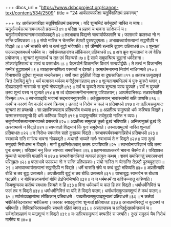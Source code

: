 +++
dbcs_url = "https://www.dsbcproject.org/canon-text/content/534/2509"
title = "24 आर्यसत्यपरीक्षा चतुर्विंशतितमं प्रकरणम्"

+++
२४
आर्यसत्यपरीक्षा चतुर्विंशतितमं प्रकरणम्।
यदि शून्यमिदं सर्वमुदयो नास्ति न व्ययः। 
चतुर्णामार्यसत्यानामभावस्ते प्रसज्यते॥१॥
परिज्ञा च प्रहाणं च भावना साक्षिकर्म च। 
चतुर्णामार्यसत्यानामभावान्नोपपद्यते॥२॥
तदभावान्न विद्यन्ते चत्वार्यार्यफलानि च। 
फलाभावे फलस्था नो न सन्ति प्रतिपन्नकाः॥३॥
संघो नास्ति न चेत्सन्ति तेऽष्टौ पुरुषपुद्गलाः। 
अभावाच्चार्यसत्यानां सद्धर्मोऽपि न विद्यते॥४॥
धर्मे चासति संघे च कथं बुद्धो भविष्यति। 
एवं त्रीण्यपि रत्नानि ब्रूवाणः प्रतिबाधसे॥५॥
शून्यतां फलसद्भावमधर्मं धर्ममेव च। 
सर्वसंव्यवहारांश्च लौकिकान् प्रतिबाधसे॥६॥
अत्र ब्रूमः शून्यतायां न त्वं वेत्सि प्रयोजनम्। 
शून्यतां शून्यतार्थं च तत एवं विहन्यसे॥७॥
द्वे सत्ये समुपाश्रित्य बुद्धानां धर्मदेशना। 
लोकसंवृतिसत्यं च सत्यं च परमार्थतः॥८॥
येऽनयोर्न विजानन्ति विभागं सत्ययोर्द्वयोः। 
ते तत्त्वं न विजानन्ति गम्भीरं बुद्धशासने॥९॥
व्यवहारमनाश्रित्य परमार्थो न देश्यते। 
परमार्थमनागम्य निर्वाणं नाधिगम्यते॥१०॥
विनाशयति दुर्दृष्टा शून्यता मन्दमेधसम्। 
सर्पो यथा दुर्गृहीतो विद्या वा दुष्प्रसाधिता॥११॥
अतश्च प्रत्युदावृत्तं चित्तं देशयितुं मुनेः। 
धर्मं मत्वास्य धर्मस्य मन्दैर्दुरवगाहताम्॥१२॥
शून्यतायामधिलयं यं पुनः कुरुते भवान्। 
दोषप्रसङ्गो नास्माकं स शून्ये नोपपद्यते॥१३॥
सर्वं च युज्यते तस्य शून्यता यस्य युज्यते। 
सर्वं न युज्यते तस्य शून्यं यस्य न युज्यते॥१४॥
स त्वं दोषानात्मनीनानस्मासु परिपातयन्। 
अश्वमेवाभिरूढः सन्नश्वमेवासि विस्मृतः॥१५॥
स्वभावाद्यदि भावानां सद्भावमनुपश्यसि। 
अहेतुप्रत्ययान् भावांस्त्वमेवं सति पश्यसि॥१६॥
कार्यं च कारणं चैव कर्तारं करणं क्रियाम्। 
उत्पादं च निरोधं च फलं च प्रतिबाधसे॥१७॥
यः प्रतीत्यसमुत्पादः शून्यतां तां प्रचक्ष्महे। 
सा प्रज्ञप्तिरुपादाय प्रतिपत्सैव मध्यमा॥१८॥
अप्रतीत्य समुत्पन्नो धर्मः कश्चिन्न विद्यते। 
यस्मात्तस्मादशून्यो हि धर्मः कश्चिन्न विद्यते॥१९॥
यद्यशून्यमिदं सर्वमुदयो नास्ति न व्ययः। 
चतुर्णामार्यसत्यानामभावस्ते प्रसज्यते॥२०॥
अप्रतीत्य समुत्पन्नं कुतो दुःखं भविष्यति। 
अनित्यमुक्तं दुःखं हि तत्स्वाभाव्ये न विद्यते॥२१॥
स्वभावतो विद्यमानं किं पुनः समुदेष्यते। 
तस्मात्समुदयो नास्ति शून्यतां प्रतिबाधतः॥२२॥
न निरोधः स्वभावेन सतो दुःखस्य विद्यते। 
स्वभावपर्यवस्थानान्निरोधं प्रतिबाधसे॥२३॥
स्वाभाव्ये सति मार्गस्य भावना नोपपद्यते। 
अथासौ भाव्यते मार्गः स्वाभाव्यं ते न विद्यते॥२४॥
यदा दुःखं समुदयो निरोधश्च न विद्यते। 
मार्गो दुःखनिरोधत्वात् कतमः प्रापयिष्यति॥२५॥
स्वभावेनापरिज्ञानं यदि तस्य पुनः कथम्। 
परिज्ञानं ननु किल स्वभावः समवस्थितः॥२६॥
प्रहाणसाक्षात्करणे भावना चैवमेव ते। 
परिज्ञावन्न युज्यन्ते चत्वार्यपि फलानि च॥२७॥
स्वभावेनानधिगतं यत्फलं तत्पुनः कथम्। 
शक्यं समधिगन्तुं स्यात्स्वभावं परिगृह्णतः॥२८॥
फलाभावे फलस्था नो न सन्ति प्रतिपन्नकाः। 
संघो नास्ति न चेत्सन्ति तेऽष्टौ पुरुषपुद्गलाः॥२९॥
अभावाच्चार्यसत्यानां सद्धर्मोऽपि न विद्यते। 
धर्मे चासति संघे च कथं बुद्धो भविष्यति॥३०॥
अप्रतीत्यापि बोधिं च तव बुद्धः प्रसज्यते। 
अप्रतीत्यापि बुद्धं च तव बोधिः प्रसज्यते॥३१॥
यश्चाबुद्धः स्वभावेन स बोधाय घटन्नपि। 
न बोधिसत्त्वचर्यायां बोधिं तेऽधिगमिष्यति॥३२॥
न च धर्ममधर्मं वा कश्चिज्जातु करिष्यति। 
किमशून्यस्य कर्तव्यं स्वभावः क्रियते न हि॥३३॥
विना धर्ममधर्मं च फलं हि तव विद्यते। 
धर्माधर्मनिमित्तं च फलं तव न विद्यते॥३४॥
धर्माधर्मनिमित्तं वा यदि ते विद्यते फलम्। 
धर्माधर्मसमुत्पन्नमशून्यं ते कथं फलम्॥३५॥
सर्वसंव्यवहारांश्च लौकिकान् प्रतिबाधसे। 
यत्प्रतीत्यसमुत्पादशून्यतां प्रतिबाधसे॥३६॥
न कर्तव्यं भवेत्किंचिदनारब्धा भवेत्क्रिया। 
कारकः स्यादकुर्वाणः शून्यतां प्रतिबाधतः॥३७॥
अजातमनिरुद्धं च कूटस्थं च भविष्यति। 
विचित्राभिरवस्थाभिः स्वभावे रहितं जगत्॥३८॥
असंप्राप्तस्य च प्राप्तिर्दुःखपर्यन्तकर्म च। 
सर्वक्लेशप्रहाणं च यद्यशून्यं न विद्यते॥३९॥
यः प्रतीत्यसमुत्पादं पश्यतीदं स पश्यति। 
दुःखं समुदयं चैव निरोधं मार्गमेव च॥४०॥
